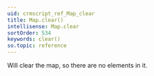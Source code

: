 ```yaml
---
uid: crmscript_ref_Map_clear
title: Map.clear()
intellisense: Map.clear
sortOrder: 534
keywords: clear()
so.topic: reference
---
```



Will clear the map, so there are no elements in it.


